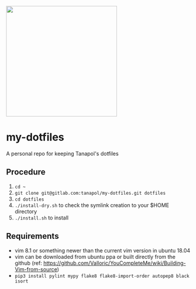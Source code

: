 <img src="/uploads/d661878ab664c4fb2934c03e8f15949a/image.png" width=300><br>
# my-dotfiles

A personal repo for keeping Tanapol's dotfiles

## Procedure
1. `cd ~`
2. `git clone git@gitlab.com:tanapol/my-dotfiles.git dotfiles`
3. `cd dotfiles` 
4. `./install-dry.sh` to check the symlink creation to your $HOME directory
5. `./install.sh` to install

## Requirements
* vim 8.1 or something newer than the current vim version in ubuntu 18.04
 * vim can be downloaded from ubuntu ppa or built directly from the github (ref: https://github.com/Valloric/YouCompleteMe/wiki/Building-Vim-from-source)
* `pip3 install pylint mypy flake8 flake8-import-order autopep8 black isort`
